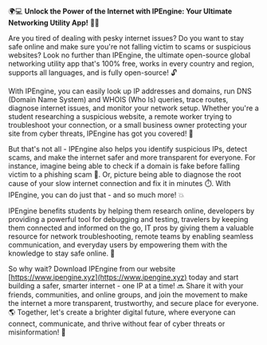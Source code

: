 🌍💻 **Unlock the Power of the Internet with IPEngine: Your Ultimate Networking Utility App!** 📡🚀

Are you tired of dealing with pesky internet issues? Do you want to stay safe online and make sure you're not falling victim to scams or suspicious websites? Look no further than IPEngine, the ultimate open-source global networking utility app that's 100% free, works in every country and region, supports all languages, and is fully open-source! 🔓

With IPEngine, you can easily look up IP addresses and domains, run DNS (Domain Name System) and WHOIS (Who Is) queries, trace routes, diagnose internet issues, and monitor your network setup. Whether you're a student researching a suspicious website, a remote worker trying to troubleshoot your connection, or a small business owner protecting your site from cyber threats, IPEngine has got you covered! 💪

But that's not all - IPEngine also helps you identify suspicious IPs, detect scams, and make the internet safer and more transparent for everyone. For instance, imagine being able to check if a domain is fake before falling victim to a phishing scam 🚫. Or, picture being able to diagnose the root cause of your slow internet connection and fix it in minutes ⏱️. With IPEngine, you can do just that - and so much more! 💥

IPEngine benefits students by helping them research online, developers by providing a powerful tool for debugging and testing, travelers by keeping them connected and informed on the go, IT pros by giving them a valuable resource for network troubleshooting, remote teams by enabling seamless communication, and everyday users by empowering them with the knowledge to stay safe online. 🌟

So why wait? Download IPEngine from our website [https://www.ipengine.xyz](https://www.ipengine.xyz) today and start building a safer, smarter internet - one IP at a time! 🔜 Share it with your friends, communities, and online groups, and join the movement to make the internet a more transparent, trustworthy, and secure place for everyone. 🌎 Together, let's create a brighter digital future, where everyone can connect, communicate, and thrive without fear of cyber threats or misinformation! 💫